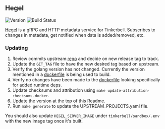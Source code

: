 ## **Hegel**
![Version](https://img.shields.io/badge/version-7b286fdc8e8fa91a6e9a179a5494b6ee29fce17b-blue)
![Build Status](https://codebuild.us-west-2.amazonaws.com/badges?uuid=eyJlbmNyeXB0ZWREYXRhIjoiUFJ0a1NyeGo1SXlHVzFMWFp3YytQTk0zeXMrSE9oYUw2VFM2MUlpa0tkbmh5S3RGYUQwTzI5VC9KVUJ6ZUJYK3NZb05ZaU15SGVMMzFNSTdmL3lzUlBjPSIsIml2UGFyYW1ldGVyU3BlYyI6IllOR29JZFNSRUFoL2ROUkIiLCJtYXRlcmlhbFNldFNlcmlhbCI6MX0%3D&branch=main)

[Hegel](https://github.com/tinkerbell/hegel) is a gRPC and HTTP metadata service for Tinkerbell. Subscribes to changes in metadata, get notified when data is added/removed, etc.

### Updating

1. Review commits upstream [repo](https://github.com/tinkerbell/hegel) and decide on new release tag to track.
1. Update the `GIT_TAG` file to have the new desired tag based on upstream.
1. Verify the golang version has not changed. Currently the version mentioned in a [dockerfile](https://github.com/tinkerbell/hegel/blob/main/cmd/hegel/Dockerfile#L1) is being used to build.
1. Verify no changes have been made to the [dockerfile](https://github.com/tinkerbell/hegel/blob/main/cmd/hegel/Dockerfile) looking specifically for added runtime deps.
1. Update checksums and attribution using `make update-attribution-checksums-docker`.
1. Update the version at the top of this Readme.
1. Run `make generate` to update the UPSTREAM_PROJECTS.yaml file.

You should also update `HEGEL_SERVER_IMAGE` under `tinkerbell/sandbox/.env` with the new image tag once it's built.